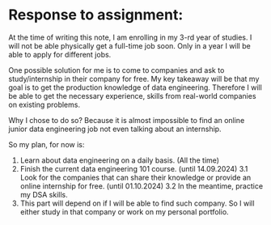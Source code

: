 # Response to assignment:

At the time of writing this note, I am enrolling in my 3-rd year of studies. I will not be able physically get a full-time job soon. 
Only in a year I will be able to apply for different jobs.  

One possible solution for me is to come to companies and ask to study/internship in their company for free. My key takeaway will be that my goal is to get the production knowledge of data engineering. Therefore I will be able to get the necessary experience, skills from real-world companies on existing problems.

Why I chose to do so? Because it is almost impossible to find an online junior data engineering job not even talking about an internship.

So my plan, for now is:

1. Learn about data engineering on a daily basis. (All the time)
2. Finish the current data engineering 101 course. (until 14.09.2024)
    3.1 Look for the companies that can share their knowledge or provide an online internship for free. (until 01.10.2024)
    3.2 In the meantime, practice my DSA skills.
4. This part will depend on if I will be able to find such company. So I will either study in that company or work on my personal portfolio.